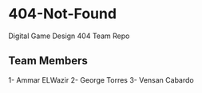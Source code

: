 # 404-Not-Found
Digital Game Design 404 Team Repo

## Team Members
1- Ammar ELWazir
2- George Torres
3- Vensan Cabardo
